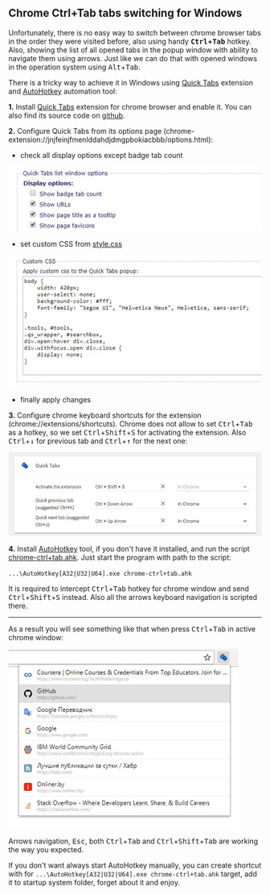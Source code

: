 ## Chrome Ctrl+Tab tabs switching for Windows

Unfortunately, there is no easy way to switch between chrome browser tabs in the order they were visited before, also using handy **<kbd>Ctrl</kbd>+<kbd>Tab</kbd>** hotkey. Also, showing the list of all opened tabs in the popup window with ability to navigate them using arrows. Just like we can do that with opened windows in the operation system using <kbd>Alt</kbd>+<kbd>Tab</kbd>.

There is a tricky way to achieve it in Windows using [Quick Tabs](https://chrome.google.com/webstore/detail/quick-tabs/jnjfeinjfmenlddahdjdmgpbokiacbbb) extension and [AutoHotkey](https://autohotkey.com/) automation tool:

**1.** Install [Quick Tabs](https://chrome.google.com/webstore/detail/quick-tabs/jnjfeinjfmenlddahdjdmgpbokiacbbb) extension for chrome browser and enable it. You can also find its source code on [github](https://github.com/babyman/quick-tabs-chrome-extension).

**2.** Configure Quick Tabs from its options page (chrome-extension://jnjfeinjfmenlddahdjdmgpbokiacbbb/options.html):

- check all display options except badge tab count
    
![Popup Screenshot](images/quick-tabs-display-options.jpg?raw=true)
                    
- set custom CSS from [style.css](style.css)
    
![Popup Screenshot](images/quick-tabs-custom-css.jpg?raw=true)    
                    
- finally apply changes

**3.** Configure chrome keyboard shortcuts for the extension (chrome://extensions/shortcuts). Chrome does not allow to set <kbd>Ctrl</kbd>+<kbd>Tab</kbd> as a hotkey, so we set <kbd>Ctrl</kbd>+<kbd>Shift</kbd>+<kbd>S</kbd> for activating the extension. Also <kbd>Ctrl</kbd>+<kbd>↓</kbd> for previous tab and <kbd>Ctrl</kbd>+<kbd>↑</kbd> for the next one:

![Popup Screenshot](images/keyboard-shortcuts.jpg?raw=true)
 
 **4.** Install [AutoHotkey](https://autohotkey.com/download/) tool, if you don't have it installed, and run the script [chrome-ctrl+tab.ahk](chrome-ctrl+tab.ahk). Just start the program with path to the script:

`...\AutoHotkey[A32|U32|U64].exe chrome-ctrl+tab.ahk`

It is required to intercept <kbd>Ctrl</kbd>+<kbd>Tab</kbd> hotkey for chrome window and send <kbd>Ctrl</kbd>+<kbd>Shift</kbd>+<kbd>S</kbd> instead. Also all the arrows keyboard navigation is scripted there.

-----

As a result you will see something like that when press <kbd>Ctrl</kbd>+<kbd>Tab</kbd> in active chrome window:

![Popup Screenshot](images/example.jpg?raw=true)

Arrows navigation, <kbd>Esc</kbd>, both <kbd>Ctrl</kbd>+<kbd>Tab</kbd> and <kbd>Ctrl</kbd>+<kbd>Shift</kbd>+<kbd>Tab</kbd> are working the way you expected.

If you don't want always start AutoHotkey manually, you can create shortcut with for `...\AutoHotkey[A32|U32|U64].exe chrome-ctrl+tab.ahk` target, add it to startup system folder, forget about it and enjoy.
